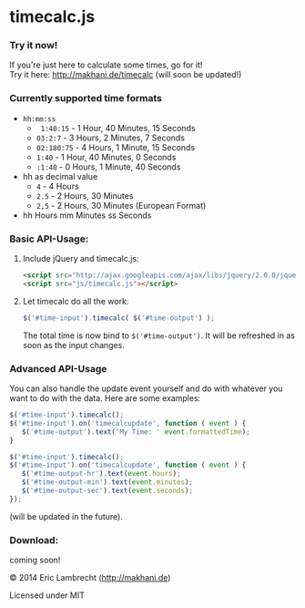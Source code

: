 timecalc.js
===========

### Try it now!
If you're just here to calculate some times, go for it!  
Try it here: http://makhani.de/timecalc (will soon be updated!)

### Currently supported time formats
* `hh:mm:ss`
    * ` 1:40:15` - 1 Hour, 40 Minutes, 15 Seconds
    * `03:2:7`  - 3 Hours, 2 Minutes, 7 Seconds
    * `02:180:75` - 4 Hours, 1 Minute, 15 Seconds
    * `1:40` - 1 Hour, 40 Minutes, 0 Seconds
    * `:1:40` - 0 Hours, 1 Minute, 40 Seconds
* hh as decimal value
    * `4` - 4 Hours
    * `2.5` - 2 Hours, 30 Minutes
    * `2,5` - 2 Hours, 30 Minutes (European Format)
* hh Hours mm Minutes ss Seconds

### Basic API-Usage:  
1. Include jQuery and timecalc.js:
    ```html
    <script src="http://ajax.googleapis.com/ajax/libs/jquery/2.0.0/jquery.min.js"></script>
    <script src="js/timecalc.js"></script>
    ```

2. Let timecalc do all the work:
    ```javascript
    $('#time-input').timecalc( $('#time-output') );
    ```
    
    The total time is now bind to `$('#time-output')`. It will be refreshed in as soon as the input changes.
	
### Advanced API-Usage

You can also handle the update event yourself and do with whatever you want to do with the data.
Here are some examples: 

```javascript
$('#time-input').timecalc();
$('#time-input').on('timecalcupdate', function ( event ) {
   $('#time-output').text('My Time: ' event.formattedTime);
}
```

```javascript
$('#time-input').timecalc();
$('#time-input').on('timecalcupdate', function ( event ) {
   $('#time-output-hr').text(event.hours);
   $('#time-output-min').text(event.minutes);
   $('#time-output-sec').text(event.seconds);
});
```

(will be updated in the future).

### Download:  
coming soon!


© 2014 Eric Lambrecht (http://makhani.de)

Licensed under MIT

